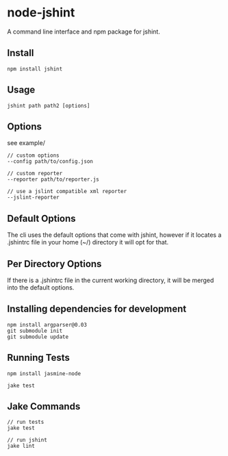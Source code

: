 # node-jshint

A command line interface and npm package for jshint.

## Install

    npm install jshint

## Usage

    jshint path path2 [options]

## Options

see example/

    // custom options
    --config path/to/config.json

    // custom reporter
    --reporter path/to/reporter.js

    // use a jslint compatible xml reporter
    --jslint-reporter

## Default Options

The cli uses the default options that come with jshint, however if it locates a .jshintrc file in your home (~/) directory it will opt for that.

## Per Directory Options

If there is a .jshintrc file in the current working directory, it will be merged into the default options.

## Installing dependencies for development

    npm install argparser@0.03
    git submodule init
    git submodule update


## Running Tests

    npm install jasmine-node

    jake test

## Jake Commands

    // run tests
    jake test

    // run jshint
    jake lint
